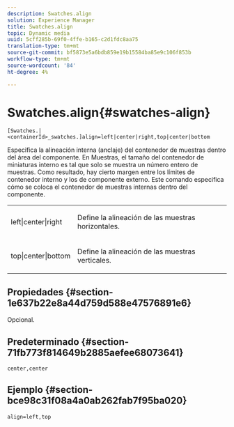 ```yaml
---
description: Swatches.align
solution: Experience Manager
title: Swatches.align
topic: Dynamic media
uuid: 5cff285b-69f0-4ffe-b165-c2d1fdc8aa75
translation-type: tm+mt
source-git-commit: bf5873e5a6bdb859e19b15584ba85e9c106f853b
workflow-type: tm+mt
source-wordcount: '84'
ht-degree: 4%

---
```



# Swatches.align{#swatches-align}

`[Swatches.|<containerId>_swatches.]align=left|center|right,top|center|bottom`

Especifica la alineación interna (anclaje) del contenedor de muestras dentro del área del componente. En Muestras, el tamaño del contenedor de miniaturas interno es tal que solo se muestra un número entero de muestras. Como resultado, hay cierto margen entre los límites de contenedor interno y los de componente externo. Este comando especifica cómo se coloca el contenedor de muestras internas dentro del componente.

<table id="table_58D88FF5F83A4ABA928695B5AFF97354"> 
 <tbody> 
  <tr> 
   <td> <p> <span class="codeph"> left|center|right</span> </p> </td> 
   <td> <p> Define la alineación de las muestras horizontales. </p> </td> 
  </tr> 
  <tr> 
   <td> <p><span class="codeph"> top|center|bottom</span> </p> </td> 
   <td> <p> Define la alineación de las muestras verticales. </p> </td> 
  </tr> 
 </tbody> 
</table>

## Propiedades {#section-1e637b22e8a44d759d588e47576891e6}

Opcional.

## Predeterminado {#section-71fb773f814649b2885aefee68073641}

`center,center`

## Ejemplo {#section-bce98c31f08a4a0ab262fab7f95ba020}

`align=left,top`

